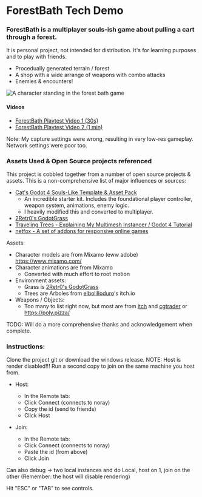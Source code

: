 
# ForestBath Tech Demo

### ForestBath is a multiplayer souls-ish game about pulling a cart through a forest.

It is personal project, not intended for distribution. It's for learning purposes and to play with friends.

- Procedually generated terrain / forest
- A shop with a wide arrange of weapons with combo attacks
- Enemies & encounters!

![A character standing in the forest bath game](ForestBath1.png)

#### Videos

- [ForestBath Playtest Video 1 (30s)](https://www.youtube.com/watch?v=_oQAMMXPlEU)
- [ForestBath Playtest Video 2 (1 min)](https://www.youtube.com/watch?v=scz4cNi1vlI) 

Note: My capture settings were wrong, resulting in very low-res gameplay. Network settings were poor too.

### Assets Used & Open Source projects referenced

This project is cobbled together from a number of open source projects & assets. This is a non-comprehensive list of major influences or sources:

- [Cat's Godot 4 Souls-Like Template & Asset Pack](https://github.com/catprisbrey/Cats-Godot4-Modular-Souls-like-Template)
    - An incredible starter kit. Includes the foundational player controller, weapon system, animations, enemy logic. 
    - I heavily modified this and converted to multiplayer.
- [2Retr0's GodotGrass](https://github.com/2Retr0/GodotGrass)
- [Traveling Trees - Explaining My Multimesh Instancer / Godot 4 Tutorial ](https://www.youtube.com/watch?v=79sgK0rxNwk)
- [netfox - A set of addons for responsive online games](https://github.com/foxssake/netfox)

Assets:

- Character models are from Mixamo (eww adobe) https://www.mixamo.com/
- Character animations are from Mixamo 
   - Converted with much effort to root motion
- Environment assets:
    - Grass is [2Retr0's GodotGrass](https://github.com/2Retr0/GodotGrass)
    - Trees are Arboles from [elbolilloduro](https://elbolilloduro.itch.io/)'s itch.io
- Weapons / Objects:
    - Too many to list right now, but most are from [itch](https://itch.io/) and [cgtrader](https://www.cgtrader.com) or https://poly.pizza/


TODO: Will do a more comprehensive thanks and acknowledgement when complete. 

### Instructions:

Clone the project git or download the windows release. NOTE: Host is render disabled!!! Run a second copy to join on the same machine you host from.

- Host:
    - In the Remote tab:
    - Click Connect (connects to noray)
    - Copy the id (send to friends)  
    - Click Host

- Join:
    - In the Remote tab:
    - Click Connect (connects to noray)
    - Paste the id (from above)
    - Click Join

Can also debug -> two local instances and do Local, host on 1, join on the other (Remember: the host will disable rendering)

Hit "ESC" or "TAB" to see controls.
